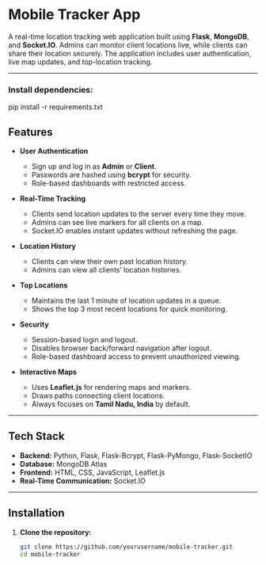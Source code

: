 # Mobile Tracker App

A real-time location tracking web application built using **Flask**, **MongoDB**, and **Socket.IO**. Admins can monitor client locations live, while clients can share their location securely. The application includes user authentication, live map updates, and top-location tracking.

---

### Install dependencies:

pip install -r requirements.txt

## Features

- **User Authentication**
  - Sign up and log in as **Admin** or **Client**.
  - Passwords are hashed using **bcrypt** for security.
  - Role-based dashboards with restricted access.

- **Real-Time Tracking**
  - Clients send location updates to the server every time they move.
  - Admins can see live markers for all clients on a map.
  - Socket.IO enables instant updates without refreshing the page.

- **Location History**
  - Clients can view their own past location history.
  - Admins can view all clients’ location histories.

- **Top Locations**
  - Maintains the last 1 minute of location updates in a queue.
  - Shows the top 3 most recent locations for quick monitoring.

- **Security**
  - Session-based login and logout.
  - Disables browser back/forward navigation after logout.
  - Role-based dashboard access to prevent unauthorized viewing.

- **Interactive Maps**
  - Uses **Leaflet.js** for rendering maps and markers.
  - Draws paths connecting client locations.
  - Always focuses on **Tamil Nadu, India** by default.

---

## Tech Stack

- **Backend:** Python, Flask, Flask-Bcrypt, Flask-PyMongo, Flask-SocketIO
- **Database:** MongoDB Atlas
- **Frontend:** HTML, CSS, JavaScript, Leaflet.js
- **Real-Time Communication:** Socket.IO

---

## Installation

1. **Clone the repository:**
   ```bash
   git clone https://github.com/yourusername/mobile-tracker.git
   cd mobile-tracker
